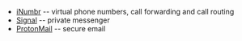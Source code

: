 - [iNumbr](https://www.inumbr.com) -- virtual phone numbers, call forwarding and call routing
- [Signal](https://signal.org) -- private messenger
- [ProtonMail](https://protonmail.com) -- secure email
